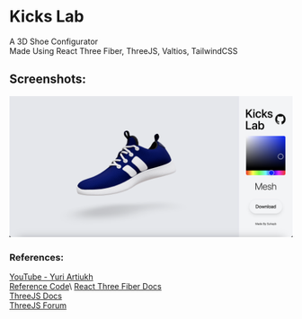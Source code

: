 # Kicks Lab

A 3D Shoe Configurator\
Made Using React Three Fiber, ThreeJS, Valtios, TailwindCSS

## Screenshots:
![alt text](image-1.png)

### References:
[YouTube - Yuri Artiukh](https://youtu.be/xy_tbV4pC54?si=exkTSvEjtrsDwA_P)\
[Reference Code](https://codesandbox.io/p/sandbox/shoe-configurator-qxjoj?)\
[React Three Fiber Docs](https://docs.pmnd.rs/react-three-fiber/getting-started/examples)\
[ThreeJS Docs](https://threejs.org/docs/)\
[ThreeJS Forum](https://discourse.threejs.org/)

